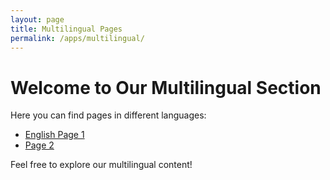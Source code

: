 ```yaml
---
layout: page
title: Multilingual Pages
permalink: /apps/multilingual/
---
```


# Welcome to Our Multilingual Section

Here you can find pages in different languages:

- [English Page 1](/multilingual/page1/)
- [Page 2](/multilingual/page2/)

Feel free to explore our multilingual content!
